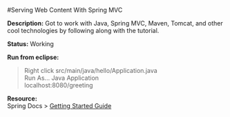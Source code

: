 #Serving Web Content With Spring MVC

__Description:__ Got to work with Java, Spring MVC, Maven, Tomcat, and other cool technologies by following along with the tutorial.

__Status:__ Working

__Run from eclipse:__  
> Right click src/main/java/hello/Application.java  
> Run As... Java Application  
> localhost:8080/greeting

__Resource:__  
Spring Docs > [Getting Started Guide](https://spring.io/guides/gs/serving-web-content/)
